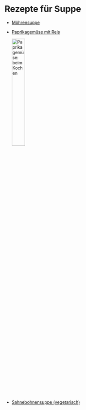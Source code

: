 Rezepte für Suppe
=====================

* [Möhrensuppe](Moehrensuppe.md)
* [Paprikagemüse mit Reis](Paprikagemüse.txt)

  <img src="../../pics/Paprikagemüse.jpg" width="30%" alt="Paprikagemüse: beim Kochen" title="Paprikagemüse:&#10;beim Kochen" />
* [Sahnebohnensuppe (vegetarisch)](Sahnebohnensuppe.txt)
